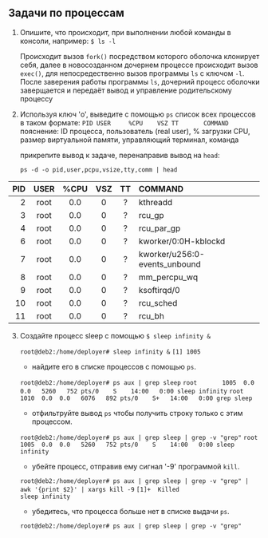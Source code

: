## Задачи по процессам

1. Опишите, что происходит, при выполнении любой команды в консоли, например:
    `$ ls -l` 

    Происходит вызов `fork()` посредством которого оболочка клонирует себя, далее в новосозданном дочернем процессе происходит вызов `exec()`, для непосредественно вызов программы `ls` с ключом `-l`. После заверения работы программы `ls`, дочерний процесс оболочки заверщается и передаёт вывод и управление родительскому процессу

2. Используя ключ 'o', выведите с помощью `ps` список всех процессов в таком формате:
    `PID USER     %CPU    VSZ TT       COMMAND`
    пояснение: ID процесса, пользователь (real user), % загрузки CPU, размер виртуальной памяти, управляющий терминал, команда

    прикрепите вывод к задаче, перенаправив вывод на `head`:

    `ps -d -o pid,user,pcpu,vsize,tty,comm | head`

| PID | USER | %CPU |VSZ | TT | COMMAND |
|---------:|:---------:|:---------:|:---------:|:---------:|:---------|
| 2 | root | 0.0 |  0 | ? | kthreadd |
| 3 | root | 0.0 |  0 | ? | rcu_gp |
| 4 | root | 0.0 |  0 | ? | rcu_par_gp |
| 6 | root | 0.0 |  0 | ? | kworker/0:0H-kblockd  |
| 7 | root | 0.0 |  0 | ? | kworker/u256:0-events_unbound  |
| 8 | root | 0.0 |  0 | ? | mm_percpu_wq |
| 9 | root | 0.0 |  0 | ? | ksoftirqd/0 |
| 10 | root | 0.0 |  0 | ? | rcu_sched |
| 11 | root | 0.0 |  0 | ? | rcu_bh |


3. Создайте процесс sleep с помощью 
	    `$ sleep infinity &`

	`root@deb2:/home/deployer# sleep infinity &`
    `[1] 1005`
    
   - найдите его в списке процессов с помощью `ps`. 

    `root@deb2:/home/deployer# ps aux | grep sleep`
    `root       1005  0.0  0.0   5260   752 pts/0    S    14:00   0:00 sleep infinity`
    `root       1010  0.0  0.0   6076   892 pts/0    S+   14:00   0:00 grep sleep`

   - отфильтруйте вывод `ps` чтобы получить строку только с этим процессом.

    `root@deb2:/home/deployer# ps aux | grep sleep | grep -v "grep"`
    `root       1005  0.0  0.0   5260   752 pts/0    S    14:00   0:00 sleep infinity`

   - убейте процесс, отправив ему сигнал '-9' программой `kill`.

    `root@deb2:/home/deployer# ps aux | grep sleep | grep -v "grep" | awk '{print $2}' | xargs kill -9`
    `[1]+  Killed                  sleep infinity`

   - убедитесь, что процесса больше нет в списке выдачи `ps`.

    `root@deb2:/home/deployer# ps aux | grep sleep | grep -v "grep"`
